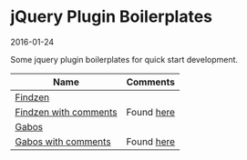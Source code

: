 jQuery Plugin Boilerplates
================================
2016-01-24



Some jquery plugin boilerplates for quick start development.





Name				|   Comments
------------------ | --------------
[Findzen](https://github.com/lingtalfi/jquery-plugin-boilerplates/blob/master/findzen.js)				|     	
[Findzen with comments](https://github.com/lingtalfi/jquery-plugin-boilerplates/blob/master/findzen.full.js)				|  Found [here](https://gist.github.com/findzen/9008155)
[Gabos](https://github.com/lingtalfi/jquery-plugin-boilerplates/blob/master/gabos.js)				|  
[Gabos with comments](https://github.com/lingtalfi/jquery-plugin-boilerplates/blob/master/gabos.full.js)				|  Found [here](http://stefangabos.ro/jquery/jquery-plugin-boilerplate-revisited/)